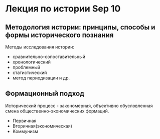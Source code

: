 # Лекция по истории Sep 10
## Методология истории: принципы, способы и формы исторического познания
Методы исследования истории:
- сравнительно-сопоставительный
- хронологический
- проблемный
- статистический
- метод периодизации и др.
## Формационный подход
Исторический процесс - закономерная, объективно обусловленная смена общественно-экономических формаций.
- Первичная
- Вторичная(экономическая)
- Коммунизм